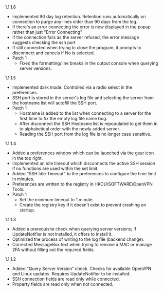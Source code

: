 1.1.1.6
  - Implemented 90 day log retention. Retention runs automatically on connection to purge any lines older than 90 days from the log.
  - If there's an error connecting the error is now displayed in the popup rather than just "Error Connecting"
  - If the connection fails as the server refused, the error message suggests checking the ssh port
  - If still connected when trying to close the program, it prompts to disconnect and cancels if No is selected.
  - Patch 1
    - Fixed the formatting/line breaks in the output console when querying server versions.

1.1.1.5
  - Implemented dark mode. Controlled via a radio select in the preferences.
  - SSH port is stored in the server's log file and selecting the server from the hostname list will autofill the SSH port.
  - Patch 1
    - Hostname is added to the list when connecting to a server for the first time to fix the empty log file name bug.
    - After disconnect the SSH Hostname list is repopulated to get them in to alphabetical order with the newly added server.
    - Reading the SSH port from the log file is no longer case sensitive.

1.1.1.4
  - Added a preferences window which can be launched via the gear icon in the top right.
  - Implemented an idle timeout which disconnects the active SSH session if no functions are used within the set limit.
  - Added "SSH Idle Timeout" to the preferences to configure the time limit in minutes.
  - Preferences are written to the registry in HKCU\SOFTWARE\OpenVPN Tools.
  - Patch 1
    - Set the minimum timeout to 1 minute.
    - Create the registry key if it doesn't exist to prevent crashing on startup.

1.1.1.3
  - Added a prerequisite check when querying server versions; If UpdateNotifier is not installed, it offers to install it.
  - Optimized the process of writing to the log file (backend change).
  - Corrected MessageBox text when trying to remove a MAC or manage 2FA without filling out the required fields.

1.1.1.2
  - Added "Query Server Version" check. Checks for available OpenVPN and Linux updates. Requires UpdateNotifier to be installed.
  - SSH connection fields are read only while connected.
  - Property fields are read only when not connected.
